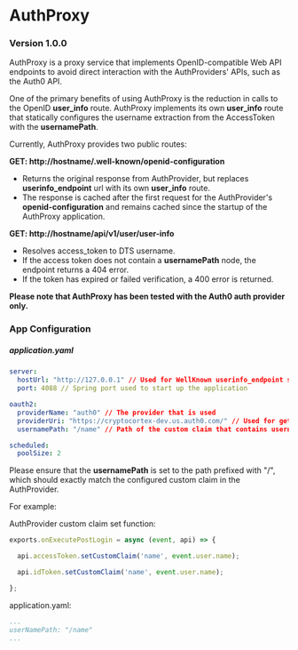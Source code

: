 # AuthProxy

### Version 1.0.0
AuthProxy is a proxy service that implements OpenID-compatible Web API endpoints to avoid direct interaction with the AuthProviders' APIs, such as the Auth0 API.

One of the primary benefits of using AuthProxy is the reduction in calls to the OpenID **user_info** route. AuthProxy implements its own **user_info** route that statically configures the username extraction from the AccessToken with the **usernamePath**.

Currently, AuthProxy provides two public routes:

**GET: http://hostname/.well-known/openid-configuration**
- Returns the original response from AuthProvider, but replaces **userinfo_endpoint** url with its own **user_info** route.
- The response is cached after the first request for the AuthProvider's **openid-configuration** and remains cached since the startup of the AuthProxy application.

**GET: http://hostname/api/v1/user/user-info**
- Resolves access_token to DTS username.
- If the access token does not contain a **usernamePath** node, the endpoint returns a 404 error.
- If the token has expired or failed verification, a 400 error is returned.

**Please note that AuthProxy has been tested with the Auth0 auth provider only.**

### App Configuration
##### application.yaml


```yaml
server:
  hostUrl: "http://127.0.0.1" // Used for WellKnown userinfo_endpoint substitution
  port: 4088 // Spring port used to start up the application

oauth2:
  providerName: "auth0" // The provider that is used
  providerUri: "https://cryptocortex-dev.us.auth0.com/" // Used for getting well-known and token verification URLs
  usernamePath: "/name" // Path of the custom claim that contains username, the path is to be searched in AccessToken

scheduled:
  poolSize: 2
```

Please ensure that the **usernamePath** is set to the path prefixed with "/", which should exactly match the configured custom claim in the AuthProvider.

For example:

AuthProvider custom claim set function:
```js
exports.onExecutePostLogin = async (event, api) => {

  api.accessToken.setCustomClaim('name', event.user.name);

  api.idToken.setCustomClaim('name', event.user.name);

};
```
application.yaml:

```yaml
...
userNamePath: "/name"
...
```